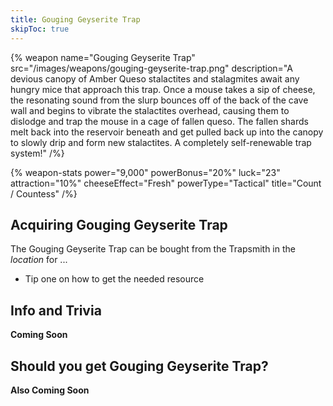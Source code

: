 ```yaml
---
title: Gouging Geyserite Trap
skipToc: true
---
```


{% weapon
 name="Gouging Geyserite Trap"
 src="/images/weapons/gouging-geyserite-trap.png"
 description="A devious canopy of Amber Queso stalactites and stalagmites await any hungry mice that approach this trap. Once a mouse takes a sip of cheese, the resonating sound from the slurp bounces off of the back of the cave wall and begins to vibrate the stalactites overhead, causing them to dislodge and trap the mouse in a cage of fallen queso. The fallen shards melt back into the reservoir beneath and get pulled back up into the canopy to slowly drip and form new stalactites. A completely self-renewable trap system!"
/%}

{% weapon-stats
 power="9,000"
 powerBonus="20%"
 luck="23"
 attraction="10%"
 cheeseEffect="Fresh"
 powerType="Tactical"
 title="Count / Countess"
/%}

## Acquiring Gouging Geyserite Trap

The Gouging Geyserite Trap can be bought from the Trapsmith in the *location* for ...

- Tip one on how to get the needed resource

## Info and Trivia

**Coming Soon**

## Should you get Gouging Geyserite Trap?

**Also Coming Soon**
